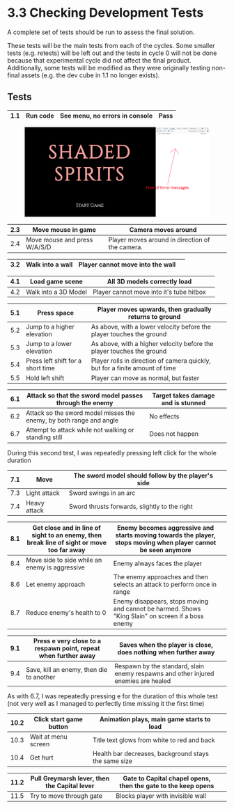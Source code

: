 # 3.3 Checking Development Tests

A complete set of tests should be run to assess the final solution.

These tests will be the main tests from each of the cycles. Some smaller tests (e.g. retests) will be left out and the tests in cycle 0 will not be done because that experimental cycle did not affect the final product. Additionally, some tests will be modified as they were originally testing non-final assets (e.g. the dev cube in 1.1 no longer exists).

## Tests

| 1.1 | Run code | See menu, no errors in console | Pass |
| --- | -------- | ------------------------------ | ---- |

<figure><img src="../.gitbook/assets/image.png" alt=""><figcaption></figcaption></figure>

| 2.3 | Move mouse in game           | Camera moves around                             |   |
| --- | ---------------------------- | ----------------------------------------------- | - |
| 2.4 | Move mouse and press W/A/S/D | Player moves around in direction of the camera. |   |



| 3.2 | Walk into a wall | Player cannot move into the wall |   |
| --- | ---------------- | -------------------------------- | - |



| 4.1 | Load game scene      | All 3D models correctly load             |   |
| --- | -------------------- | ---------------------------------------- | - |
| 4.2 | Walk into a 3D Model | Player cannot move into it's tube hitbox |   |



| 5.1 | Press space                       | Player moves upwards, then gradually returns to ground                       |   |
| --- | --------------------------------- | ---------------------------------------------------------------------------- | - |
| 5.2 | Jump to a higher elevation        | As above, with a lower velocity before the player touches the ground         |   |
| 5.3 | Jump to a lower elevation         | As above, with a higher velocity before the player touches the ground        |   |
| 5.4 | Press left shift for a short time | Player rolls in direction of camera quickly, but for a finite amount of time |   |
| 5.5 | Hold left shift                   | Player can move as normal, but faster                                        |   |



| 6.1 | Attack so that the sword model passes through the enemy             | Target takes damage and is stunned |   |
| --- | ------------------------------------------------------------------- | ---------------------------------- | - |
| 6.2 | Attack so the sword model misses the enemy, by both range and angle | No effects                         |   |
| 6.7 | Attempt to attack while not walking or standing still               | Does not happen                    |   |



During this second test, I was repeatedly pressing left click for the whole duration



| 7.1 | Move         | The sword model should follow by the player's side |   |
| --- | ------------ | -------------------------------------------------- | - |
| 7.3 | Light attack | Sword swings in an arc                             |   |
| 7.4 | Heavy attack | Sword thrusts forwards, slightly to the right      |   |



| 8.1 | Get close and in line of sight to an enemy, then break line of sight or move too far away | Enemy becomes aggressive and starts moving towards the player, stops moving when player cannot be seen anymore |   |
| --- | ----------------------------------------------------------------------------------------- | -------------------------------------------------------------------------------------------------------------- | - |
| 8.4 | Move side to side while an enemy is aggressive                                            | Enemy always faces the player                                                                                  |   |
| 8.6 | Let enemy approach                                                                        | The enemy approaches and then selects an attack to perform once in range                                       |   |
| 8.7 | Reduce enemy's health to 0                                                                | Enemy disappears, stops moving and cannot be harmed. Shows "King Slain" on screen if a boss enemy              |   |



| 9.1 | Press e very close to a respawn point, repeat when further away | Saves when the player is close, does nothing when further away                     |   |
| --- | --------------------------------------------------------------- | ---------------------------------------------------------------------------------- | - |
| 9.4 | Save, kill an enemy, then die to another                        | Respawn by the standard, slain enemy respawns and other injured enemies are healed |   |

As with 6.7, I was repeatedly pressing e for the duration of this whole test (not very well as I managed to perfectly time missing it the first time)



| 10.2 | Click start game button | Animation plays, main game starts to load            |   |
| ---- | ----------------------- | ---------------------------------------------------- | - |
| 10.3 | Wait at menu screen     | Title text glows from white to red and back          |   |
| 10.4 | Get hurt                | Health bar decreases, background stays the same size |   |



| 11.2 | Pull Greymarsh lever, then the Capital lever | Gate to Capital chapel opens, then the gate to the keep opens |   |
| ---- | -------------------------------------------- | ------------------------------------------------------------- | - |
| 11.5 | Try to move through gate                     | Blocks player with invisible wall                             |   |



